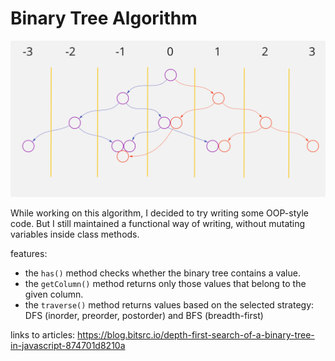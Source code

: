 # Binary Tree Algorithm

![BST_columns](./assets/BST_columns.png "Binary Search Tree columns")

While working on this algorithm, I decided to try writing some OOP-style code. But I still maintained a functional way of writing, without mutating variables inside class methods.

features:

- the `has()` method checks whether the binary tree contains a value.
- the `getColumn()` method returns only those values that belong to the given column.
- the `traverse()` method returns values based on the selected strategy: DFS (inorder, preorder, postorder) and BFS (breadth-first)

links to articles:
https://blog.bitsrc.io/depth-first-search-of-a-binary-tree-in-javascript-874701d8210a
